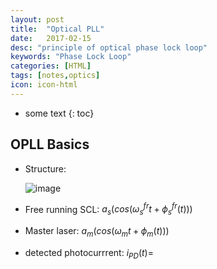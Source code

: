```yaml
---
layout: post
title:  "Optical PLL"
date:   2017-02-15
desc: "principle of optical phase lock loop"
keywords: "Phase Lock Loop"
categories: [HTML]
tags: [notes,optics]
icon: icon-html
---
```


* some text
{: toc}

## OPLL Basics
- Structure:

  ![image](./image_post/OPLL.jpg)

- Free running SCL:  $a_s(cos(\omega_s^{fr}t+\phi_s^{fr}(t)))$
- Master laser: $a_m(cos(\omega_mt+\phi_m(t)))$
- detected photocurrrent: $i_{PD}(t)=$


<style>
.page-container {max-width: 1000px}
</style>
